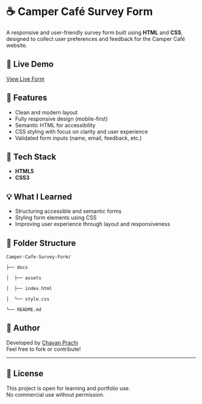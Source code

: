 
# ☕ Camper Café Survey Form

A responsive and user-friendly survey form built using **HTML** and **CSS**, designed to collect user preferences and feedback for the Camper Café website.

## 🔗 Live Demo

[View Live Form](https://yourusername.github.io/Camper-Cafe-Survey-Form/) 

## 🚀 Features

* Clean and modern layout
* Fully responsive design (mobile-first)
* Semantic HTML for accessibility
* CSS styling with focus on clarity and user experience
* Validated form inputs (name, email, feedback, etc.)

## 🧩 Tech Stack

* **HTML5**
* **CSS3**

## 💡 What I Learned

* Structuring accessible and semantic forms
* Styling form elements using CSS
* Improving user experience through layout and responsiveness

## 📁 Folder Structure

```
Camper-Cafe-Survey-Form/

├── docs

│  ├── assets

│  ├── index.html

│  └── style.css

└── README.md

```
## 📌 Author

Developed by [Chavan Prachi](https://github.com/Chavan-Prachi)  
Feel free to fork or contribute!

---

## 🧾 License

This project is open for learning and portfolio use.  
No commercial use without permission.

